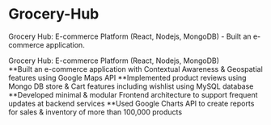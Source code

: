# Grocery-Hub
Grocery Hub: E-commerce Platform (React, Nodejs, MongoDB) -  Built an e-commerce application.

Grocery Hub: E-commerce Platform (React, Nodejs, MongoDB)                                                                                                                 
**Built an e-commerce application with Contextual Awareness & Geospatial features using Google Maps API
**Implemented product reviews using Mongo DB store & Cart features including wishlist using MySQL database
**Developed minimal & modular Frontend architecture to support frequent updates at backend services 
**Used Google Charts API to create reports for sales & inventory of more than 100,000 products
